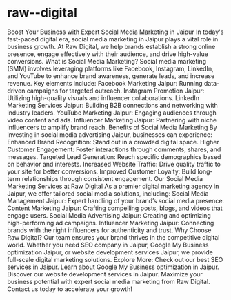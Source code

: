 # raw--digital
Boost Your Business with Expert Social Media Marketing in Jaipur
In today's fast-paced digital era, social media marketing in Jaipur plays a vital role in business growth. At Raw Digital, we help brands establish a strong online presence, engage effectively with their audience, and drive high-value conversions.
What is Social Media Marketing?
Social media marketing (SMM) involves leveraging platforms like Facebook, Instagram, LinkedIn, and YouTube to enhance brand awareness, generate leads, and increase revenue. Key elements include:
Facebook Marketing Jaipur: Running data-driven campaigns for targeted outreach.
Instagram Promotion Jaipur: Utilizing high-quality visuals and influencer collaborations.
LinkedIn Marketing Services Jaipur: Building B2B connections and networking with industry leaders.
YouTube Marketing Jaipur: Engaging audiences through video content and ads.
Influencer Marketing Jaipur: Partnering with niche influencers to amplify brand reach.
Benefits of Social Media Marketing
By investing in social media advertising Jaipur, businesses can experience:
Enhanced Brand Recognition: Stand out in a crowded digital space.
Higher Customer Engagement: Foster interactions through comments, shares, and messages.
Targeted Lead Generation: Reach specific demographics based on behavior and interests.
Increased Website Traffic: Drive quality traffic to your site for better conversions.
Improved Customer Loyalty: Build long-term relationships through consistent engagement.
Our Social Media Marketing Services at Raw Digital
As a premier digital marketing agency in Jaipur, we offer tailored social media solutions, including:
Social Media Management Jaipur: Expert handling of your brand’s social media presence.
Content Marketing Jaipur: Crafting compelling posts, blogs, and videos that engage users.
Social Media Advertising Jaipur: Creating and optimizing high-performing ad campaigns.
Influencer Marketing Jaipur: Connecting brands with the right influencers for authenticity and trust.
Why Choose Raw Digital?
Our team ensures your brand thrives in the competitive digital world. Whether you need SEO company in Jaipur, Google My Business optimization Jaipur, or website development services Jaipur, we provide full-scale digital marketing solutions.
Explore More:
Check out our best SEO services in Jaipur.
Learn about Google My Business optimization in Jaipur.
Discover our website development services in Jaipur.
Maximize your business potential with expert social media marketing from Raw Digital. Contact us today to accelerate your growth!
